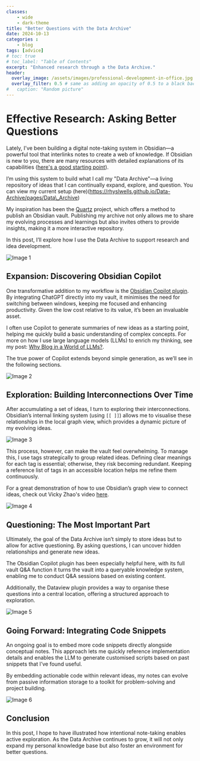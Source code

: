 ```yaml
---
classes: 
    - wide
    - dark-theme
title: "Better Questions with the Data Archive"
date: 2024-10-13
categories :
    - blog
tags: [advice]
# toc: true
# toc_label: "Table of Contents"
excerpt: "Enhanced research through a the Data Archive."
header:
  overlay_image: /assets/images/professional-development-in-office.jpg
  overlay_filter: 0.5 # same as adding an opacity of 0.5 to a black background
#   caption: "Random picture"
---
```


# Effective Research: Asking Better Questions

Lately, I’ve been building a digital note-taking system in Obsidian—a powerful tool that interlinks notes to create a web of knowledge. If Obsidian is new to you, there are many resources with detailed explanations of its capabilities ([here's a good starting point](https://www.youtube.com/watch?v=OUrOfIqvGS4)).

I’m using this system to build what I call my "Data Archive"—a living repository of ideas that I can continually expand, explore, and question. You can view my current setup (here)(https://rhyslwells.github.io/Data-Archive/pages/Data\_Archive)

My inspiration has been the [Quartz](https://quartz.jzhao.xyz/) project, which offers a method to publish an Obsidian vault. Publishing my archive not only allows me to share my evolving processes and learnings but also invites others to provide insights, making it a more interactive repository.

In this post, I’ll explore how I use the Data Archive to support research and idea development.

![Image 1](/assets/images/betterqus/image1.png)


## Expansion: Discovering Obsidian Copilot

One transformative addition to my workflow is the [Obsidian Copilot plugin](https://github.com/logancyang/obsidian-copilot). By integrating ChatGPT directly into my vault, it minimises the need for switching between windows, keeping me focused and enhancing productivity. Given the low cost relative to its value, it’s been an invaluable asset.

I often use Copilot to generate summaries of new ideas as a starting point, helping me quickly build a basic understanding of complex concepts. For more on how I use large language models (LLMs) to enrich my thinking, see my post: [Why Blog in a World of LLMs?](https://rhyslwells.github.io/blog/Why_Blog_in_a_World_of_LLMs/).

The true power of Copilot extends beyond simple generation, as we’ll see in the following sections.

![Image 2](/assets/images/betterqus/image2.png)

## Exploration: Building Interconnections Over Time

After accumulating a set of ideas, I turn to exploring their interconnections. Obsidian’s internal linking system (using `[[ ]]`) allows me to visualise these relationships in the local graph view, which provides a dynamic picture of my evolving ideas.

![Image 3](/assets/images/betterqus/image3.png)


This process, however, can make the vault feel overwhelming. To manage this, I use tags strategically to group related ideas. Defining clear meanings for each tag is essential; otherwise, they risk becoming redundant. Keeping a reference list of tags in an accessible location helps me refine them continuously.

For a great demonstration of how to use Obsidian’s graph view to connect ideas, check out Vicky Zhao's video [here](https://www.youtube.com/watch?app=desktop&v=5x5ua7LecOI).

![Image 4](/assets/images/betterqus/image4.png)

## Questioning: The Most Important Part

Ultimately, the goal of the Data Archive isn’t simply to store ideas but to allow for active questioning. By asking questions, I can uncover hidden relationships and generate new ideas.

The Obsidian Copilot plugin has been especially helpful here, with its full vault Q\&A function it turns the vault into a queryable knowledge system, enabling me to conduct Q\&A sessions based on existing content.

Additionally, the Dataview plugin provides a way to organise these questions into a central location, offering a structured approach to exploration.

![Image 5](/assets/images/betterqus/image5.png)

## Going Forward: Integrating Code Snippets

An ongoing goal is to embed more code snippets directly alongside conceptual notes. This approach lets me quickly reference implementation details and enables the LLM to generate customised scripts based on past snippets that I’ve found useful.

By embedding actionable code within relevant ideas, my notes can evolve from passive information storage to a toolkit for problem-solving and project building.

![Image 6](/assets/images/betterqus/image6.png)

## Conclusion

In this post, I hope to have illustrated how intentional note-taking enables active exploration. As the Data Archive continues to grow, it will not only expand my personal knowledge base but also foster an environment for better questions.